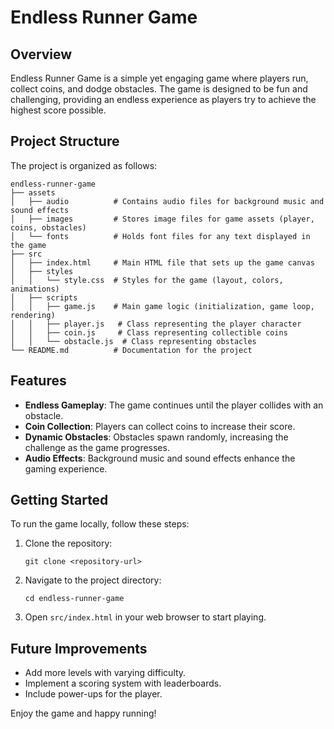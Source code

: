 # Endless Runner Game

## Overview
Endless Runner Game is a simple yet engaging game where players run, collect coins, and dodge obstacles. The game is designed to be fun and challenging, providing an endless experience as players try to achieve the highest score possible.

## Project Structure
The project is organized as follows:

```
endless-runner-game
├── assets
│   ├── audio          # Contains audio files for background music and sound effects
│   ├── images         # Stores image files for game assets (player, coins, obstacles)
│   └── fonts          # Holds font files for any text displayed in the game
├── src
│   ├── index.html     # Main HTML file that sets up the game canvas
│   ├── styles
│   │   └── style.css  # Styles for the game (layout, colors, animations)
│   ├── scripts
│   │   ├── game.js    # Main game logic (initialization, game loop, rendering)
│   │   ├── player.js   # Class representing the player character
│   │   ├── coin.js     # Class representing collectible coins
│   │   └── obstacle.js  # Class representing obstacles
└── README.md          # Documentation for the project
```

## Features
- **Endless Gameplay**: The game continues until the player collides with an obstacle.
- **Coin Collection**: Players can collect coins to increase their score.
- **Dynamic Obstacles**: Obstacles spawn randomly, increasing the challenge as the game progresses.
- **Audio Effects**: Background music and sound effects enhance the gaming experience.

## Getting Started
To run the game locally, follow these steps:

1. Clone the repository:
   ```
   git clone <repository-url>
   ```

2. Navigate to the project directory:
   ```
   cd endless-runner-game
   ```

3. Open `src/index.html` in your web browser to start playing.

## Future Improvements
- Add more levels with varying difficulty.
- Implement a scoring system with leaderboards.
- Include power-ups for the player.

Enjoy the game and happy running!